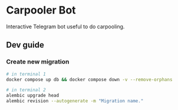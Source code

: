 # Carpooler Bot

Interactive Telegram bot useful to do carpooling.

## Dev guide

### Create new migration

```bash
# in terminal 1
docker compose up db && docker compose down -v --remove-orphans

# in terminal 2
alembic upgrade head
alembic revision --autogenerate -m "Migration name."
```
